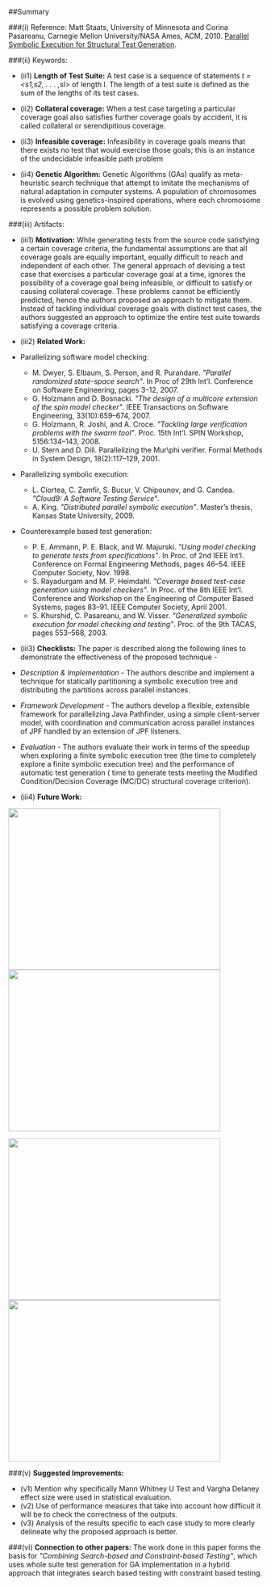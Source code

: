 ##Summary

###(i) Reference: Matt Staats, University of Minnesota and Corina Pasareanu, Carnegie Mellon University/NASA Ames, ACM, 2010. [Parallel Symbolic Execution for Structural Test Generation](http://dl.acm.org/citation.cfm?id=1831708.1831732). 

###(ii) Keywords:
* (ii1) **Length of Test Suite:** A test case is a sequence of statements _t = <s1,s2, . . . ,sl>_ of length l. The length of a test suite is defined as the sum of the lengths of its test cases.

* (ii2) **Collateral coverage:** When a test case targeting a particular coverage goal also satisfies further coverage goals by accident, it is called collateral or serendipitious coverage.

* (ii3) **Infeasible coverage:** Infeasibility in coverage goals means that there exists no test that would exercise those goals; this is an instance of the undecidable infeasible path problem

* (ii4) **Genetic Algorithm:** Genetic Algorithms (GAs) qualify as meta-heuristic search technique that attempt to imitate the mechanisms of natural adaptation in computer systems. A population of chromosomes is evolved using genetics-inspired operations, where each chromosome represents a possible problem solution.

###(iii) Artifacts:

* (iii1) **Motivation:**  While generating tests from the source code satisfying a certain coverage criteria, the fundamental assumptions are that all coverage goals are equally important, equally difficult to reach and independent of each other. The general approach of devising a test case that exercises a particular coverage goal at a time, ignores the possibility of a coverage goal being infeasible, or difficult to satisfy or causing collateral coverage. These problems cannot be efficiently predicted, hence the authors proposed an approach to mitigate them. Instead of tackling individual coverage goals with distinct test cases, the authors suggested an approach to optimize the entire test suite towards satisfying a coverage criteria.

* (iii2) **Related Work:** 
 * Parallelizing software model checking: 
    * M. Dwyer, S. Elbaum, S. Person, and R. Purandare. _"Parallel randomized state-space search"_. In Proc of 29th Int’l.
Conference on Software Engineering, pages 3–12, 2007.
     * G. Holzmann and D. Bosnacki. _"The design of a multicore extension of the spin model checker"_. IEEE Transactions on
Software Engineering, 33(10):659–674, 2007.
     * G. Holzmann, R. Joshi, and A. Croce. _"Tackling large verification problems with the swarm tool"_. Proc. 15th Int’l.
SPIN Workshop, 5156:134–143, 2008.
     * U. Stern and D. Dill. Parallelizing the Mur\phi verifier. Formal Methods in System Design, 18(2):117–129, 2001.
 * Parallelizing symbolic execution:
    * L. Ciortea, C. Zamfir, S. Bucur, V. Chipounov, and G. Candea. _"Cloud9: A Software Testing Service"_.
    * A. King. _"Distributed parallel symbolic execution"_. Master’s thesis, Kansas State University, 2009.
 * Counterexample based test generation:
    * P. E. Ammann, P. E. Black, and W. Majurski. _"Using model checking to generate tests from specifications"_. In Proc. of
2nd IEEE Int’l. Conference on Formal Engineering Methods, pages 46–54. IEEE Computer Society, Nov. 1998. 
     * S. Rayadurgam and M. P. Heimdahl. _"Coverage based test-case generation using model checkers"_. In Proc. of the 8th
IEEE Int’l. Conference and Workshop on the Engineering of Computer Based Systems, pages 83–91. IEEE Computer Society, April 2001.
     * S. Khurshid, C. Pasareanu, and W. Visser. _"Generalized symbolic execution for model checking and testing"_. Proc. of
the 9th TACAS, pages 553–568, 2003.

* (iii3) **Checklists:** The paper is described along the following lines to demonstrate the effectiveness of the proposed technique -
 * _Description & Implementation_ - The authors describe and implement a technique for statically partitioning a symbolic execution tree and distributing the partitions across parallel instances.
 * _Framework Development_ - The authors develop a flexible, extensible framework for parallelizing Java Pathfinder, using a simple client-server model, with coordination and communication across parallel instances of JPF handled by an extension of JPF listeners.
 * _Evaluation_ - The authors evaluate their work in terms of the speedup when exploring a finite symbolic execution
tree (the time to completely explore a finite symbolic execution tree) and the performance of automatic test generation ( time to generate tests meeting the Modified Condition/Decision Coverage (MC/DC) structural coverage criterion).

* (iii4) **Future Work:**

<img src="https://cloud.githubusercontent.com/assets/7557398/10121569/64383824-64c0-11e5-9aa5-dad53a31a7a2.png" width = "420" height="320"><img src="https://cloud.githubusercontent.com/assets/7557398/10121566/642c239a-64c0-11e5-822d-b8338c8c573c.png" width = "420" height="320">

<img src="https://cloud.githubusercontent.com/assets/7557398/10121567/6436d38a-64c0-11e5-8cf0-cc505fb7fc53.png" width = "420" height="320"><img src="https://cloud.githubusercontent.com/assets/7557398/10121568/6436fe82-64c0-11e5-8cb0-f561c23a24c8.png" width = "420" height="320">
  
###(v) **Suggested Improvements:**
* (v1) Mention why specifically Mann Whitney U Test and Vargha Delaney effect size were used in statistical evaluation.
* (v2) Use of performance measures that take into account how difficult it will be to check the correctness of the outputs.
* (v3) Analysis of the results specific to each case study to more clearly delineate why the proposed approach is better.

###(vi) **Connection to other papers:**
The work done in this paper forms the basis for _"Combining Search-based and Constraint-based Testing"_, which uses whole suite test generation for GA implementation in a hybrid approach that integrates search based testing with constraint based testing.
